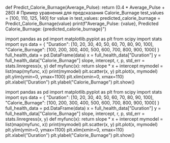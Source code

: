 def Predict_Calorie_Burnage(Average_Pulse):
    return (0.4 * Average_Pulse + 280)  # Пример уравнения для предсказания Calorie_Burnage
test_values = [100, 110, 125, 140]
for value in test_values:
    predicted_calorie_burnage = Predict_Calorie_Burnage(value)
    print(f"Average_Pulse: {value}, Predicted Calorie_Burnage: {predicted_calorie_burnage}")

    
import pandas as pd
import matplotlib.pyplot as plt
from scipy import stats
import sys
data = {
    "Duration": [10, 20, 30, 40, 50, 60, 70, 80, 90, 100],
    "Calorie_Burnage": [100, 200, 300, 400, 500, 600, 700, 800, 900, 1000]
}
full_health_data = pd.DataFrame(data)
x = full_health_data["Duration"]
y = full_health_data["Calorie_Burnage"]
slope, intercept, r, p, std_err = stats.linregress(x, y)
def myfunc(x):
    return slope * x + intercept
mymodel = list(map(myfunc, x))
print(mymodel)
plt.scatter(x, y)
plt.plot(x, mymodel)
plt.ylim(ymin=0, ymax=1100)
plt.xlim(xmin=0, xmax=110)
plt.xlabel("Duration")
plt.ylabel("Calorie_Burnage")
plt.show()


import pandas as pd
import matplotlib.pyplot as plt
from scipy import stats
import sys
data = {
    "Duration": [10, 20, 30, 40, 50, 60, 70, 80, 90, 100],
    "Calorie_Burnage": [100, 200, 300, 400, 500, 600, 700, 800, 900, 1000]
}
full_health_data = pd.DataFrame(data)
x = full_health_data["Duration"]
y = full_health_data["Calorie_Burnage"]
slope, intercept, r, p, std_err = stats.linregress(x, y)
def myfunc(x):
    return slope * x + intercept
mymodel = list(map(myfunc, x))
print(mymodel)
plt.scatter(x, y)
plt.plot(x, mymodel)
plt.ylim(ymin=0, ymax=1100)
plt.xlim(xmin=0, xmax=110)
plt.xlabel("Duration")
plt.ylabel("Calorie_Burnage")
plt.show()
